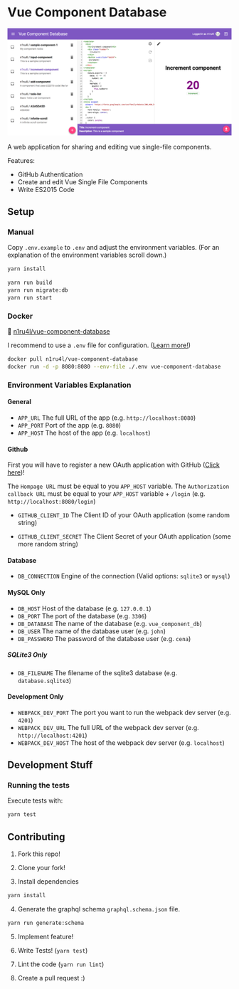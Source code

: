 # Vue Component Database

![Preview Image](./preview.jpg)

A web application for sharing and editing vue single-file components.

Features:
- GitHub Authentication
- Create and edit Vue Single File Components
- Write ES2015 Code

## Setup

### Manual

Copy `.env.example` to `.env` and adjust the environment variables. (For an explanation of the environment variables scroll down.)

```bash
yarn install
```

```bash
yarn run build
yarn run migrate:db
yarn run start
```

### Docker

:whale: [n1ru4l/vue-component-database](https://hub.docker.com/r/n1ru4l/vue-component-database/)

I recommend to use a `.env` file for configuration. ([Learn more!](https://docs.docker.com/engine/reference/commandline/run/#set-environment-variables--e---env---env-file))

```bash
docker pull n1ru4l/vue-component-database
docker run -d -p 8080:8080 --env-file ./.env vue-component-database
```

### Environment Variables Explanation

#### General

* `APP_URL` The full URL of the app (e.g. `http://localhost:8080`)
* `APP_PORT` Port of the app (e.g. `8080`)
* `APP_HOST` The host of the app (e.g. `localhost`)

#### Github

First you will have to register a new OAuth application with GitHub ([Click here](https://github.com/settings/applications/new))! 

The `Hompage URL` must be equal to you `APP_HOST` variable. The `Authorization callback URL` must be equal to your `APP_HOST` variable + `/login` (e.g. `http://localhost:8080/login`)

* `GITHUB_CLIENT_ID` The Client ID of your OAuth application (some random string)

* `GITHUB_CLIENT_SECRET` The Client Secret of your OAuth application (some more random string)

#### Database

* `DB_CONNECTION` Engine of the connection (Valid options: `sqlite3` or `mysql`)

#### MySQL Only

* `DB_HOST` Host of the database (e.g. `127.0.0.1`)
* `DB_PORT` The port of the database (e.g. `3306`)
* `DB_DATABASE` The name of the database (e.g. `vue_component_db`)
* `DB_USER` The name of the database user (e.g. `john`)
* `DB_PASSWORD` The password of the database user (e.g. `cena`)

##### SQLite3 Only

* `DB_FILENAME` The filename of the sqlite3 database (e.g. `database.sqlite3`)

#### Development Only

* `WEBPACK_DEV_PORT` The port you want to run the webpack dev server (e.g. `4201`)
* `WEBPACK_DEV_URL` The full URL of the webpack dev server (e.g. `http://localhost:4201`)
* `WEBPACK_DEV_HOST` The host of the webpack dev server (e.g. `localhost`)

## Development Stuff

### Running the tests

Execute tests with:

```bash
yarn test
```

## Contributing

1. Fork this repo!

2. Clone your fork!

3. Install dependencies

```bash
yarn install
```

4. Generate the graphql schema `graphql.schema.json` file.

```bash
yarn run generate:schema
```

5. Implement feature!

6. Write Tests! (`yarn test`)

7. Lint the code (`yarn run lint`)

48. Create a pull request :)
